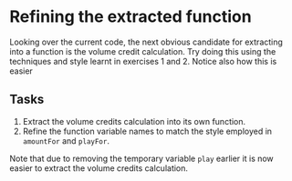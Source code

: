 # Refining the extracted function

Looking over the current code, the next obvious candidate for extracting into a function is the volume credit calculation. Try doing this using the techniques and style learnt in exercises 1 and 2. Notice also how this is easier 

## Tasks
1. Extract the volume credits calculation into its own function.
2. Refine the function variable names to match the style employed in `amountFor` and `playFor`.

Note that due to removing the temporary variable `play` earlier it is now easier to extract the volume credits calculation.